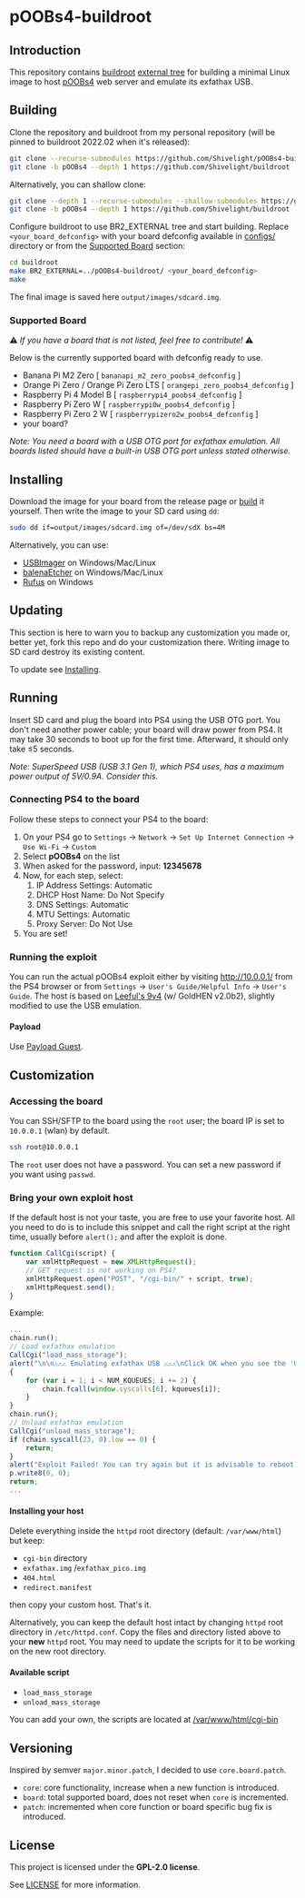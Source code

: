 # pOOBs4-buildroot

## Introduction

This repository contains [buildroot] [external tree][br-external] for building a minimal Linux image to host [pOOBs4] web server and emulate its exfathax USB.

## Building

Clone the repository and buildroot from my personal repository (will be pinned to buildroot 2022.02 when it's released):

```sh
git clone --recurse-submodules https://github.com/Shivelight/pOOBs4-buildroot
git clone -b pOOBs4 --depth 1 https://github.com/Shivelight/buildroot
```
Alternatively, you can shallow clone:
```sh
git clone --depth 1 --recurse-submodules --shallow-submodules https://github.com/Shivelight/pOOBs4-buildroot.git
git clone -b pOOBs4 --depth 1 https://github.com/Shivelight/buildroot
```
Configure buildroot to use BR2_EXTERNAL tree and start building. Replace `<your_board_defconfig>` with your board defconfig available in [configs/](configs) directory or from the [Supported Board](#supported-board) section:

```sh
cd buildroot
make BR2_EXTERNAL=../pOOBs4-buildroot/ <your_board_defconfig>
make
```

The final image is saved here `output/images/sdcard.img`.

### Supported Board

⚠️ _If you have a board that is not listed, feel free to contribute!_ ⚠️

Below is the currently supported board with defconfig ready to use.

- Banana Pi M2 Zero [ `bananapi_m2_zero_poobs4_defconfig` ]
- Orange Pi Zero / Orange Pi Zero LTS [ `orangepi_zero_poobs4_defconfig` ]
- Raspberry Pi 4 Model B [ `raspberrypi4_poobs4_defconfig` ]
- Raspberry Pi Zero W [ `raspberrypi0w_poobs4_defconfig` ]
- Raspberry Pi Zero 2 W [ `raspberrypizero2w_poobs4_defconfig` ]
- your board?

_Note: You need a board with a USB OTG port for exfathax emulation. All boards listed should have a built-in USB OTG port unless stated otherwise._

## Installing

Download the image for your board from the release page or [build](#building) it yourself. Then write the image to your SD card using `dd`:

```sh
sudo dd if=output/images/sdcard.img of=/dev/sdX bs=4M
```

Alternatively, you can use:

- [USBImager](https://bztsrc.gitlab.io/usbimager/) on Windows/Mac/Linux
- [balenaEtcher](https://www.balena.io/etcher/) on Windows/Mac/Linux
- [Rufus](https://rufus.ie) on Windows

## Updating

This section is here to warn you to backup any customization you made or, better yet, fork this repo and do your customization there. Writing image to SD card destroy its existing content.

To update see [Installing](#installing).

## Running

Insert SD card and plug the board into PS4 using the USB OTG port. You don't need another power cable; your board will draw power from PS4. It may take 30 seconds to boot up for the first time. Afterward, it should only take ≤5 seconds.

_Note: SuperSpeed USB (USB 3.1 Gen 1), which PS4 uses, has a maximum power output of 5V/0.9A. Consider this._

### Connecting PS4 to the board

Follow these steps to connect your PS4 to the board:

1. On your PS4 go to `Settings` -> `Network` -> `Set Up Internet Connection` -> `Use Wi-Fi` -> `Custom`
2. Select **pOOBs4** on the list
3. When asked for the password, input: **12345678**
4. Now, for each step, select:
	1. IP Address Settings: Automatic
	2. DHCP Host Name: Do Not Specify
	3. DNS Settings: Automatic
	4. MTU Settings: Automatic
	5. Proxy Server: Do Not Use
5. You are set!

### Running the exploit

You can run the actual pOOBs4 exploit either by visiting http://10.0.0.1/ from the PS4 browser or from `Settings` -> `User's Guide/Helpful Info` -> `User's Guide`. The host is based on [Leeful's 9v4](https://github.com/Leeful/leeful.github.io/tree/master/9v4) (w/ GoldHEN v2.0b2), slightly modified to use the USB emulation.

#### Payload

Use [Payload Guest][payload-guest].

## Customization

### Accessing the board

You can SSH/SFTP to the board using the `root` user; the board IP is set to `10.0.0.1` (wlan) by default.

```sh
ssh root@10.0.0.1
```

The `root` user does not have a password. You can set a new password if you want using `passwd`.

### Bring your own exploit host

If the default host is not your taste, you are free to use your favorite host. All you need to do is to include this snippet and call the right script at the right time, usually before `alert();` and after the exploit is done.

```javascript
function CallCgi(script) {
    var xmlHttpRequest = new XMLHttpRequest();
    // GET request is not working on PS4?
    xmlHttpRequest.open("POST", "/cgi-bin/" + script, true);
    xmlHttpRequest.send();
}
```

Example:

```javascript
...
chain.run();
// Load exfathax emulation
CallCgi("load_mass_storage");
alert("\n\n⚠⚠⚠ Emulating exfathax USB ⚠⚠⚠\nClick OK when you see the 'USB unsupported' popup notification.");
{
	for (var i = 1; i < NUM_KQUEUES; i += 2) {
		chain.fcall(window.syscalls[6], kqueues[i]);
	}
}
chain.run();
// Unload exfathax emulation
CallCgi("unload_mass_storage");
if (chain.syscall(23, 0).low == 0) {
	return;
}
alert("Exploit Failed! You can try again but it is advisable to reboot instead.");
p.write8(0, 0);
return;
...
```

#### Installing your host

Delete everything inside the `httpd` root directory (default: `/var/www/html`) but keep:

- `cgi-bin` directory
- `exfathax.img` /`exfathax_pico.img`
- `404.html`
- `redirect.manifest`

then copy your custom host. That's it.

Alternatively, you can keep the default host intact by changing `httpd` root directory in `/etc/httpd.conf`. Copy the files and directory listed above to your **new** `httpd` root. You may need to update the scripts for it to be working on the new root directory.

#### Available script

- `load_mass_storage`
- `unload_mass_storage`

You can add your own, the scripts are located at [/var/www/html/cgi-bin](board/poobs4/common/rootfs_overlay/var/www/html/cgi-bin)

## Versioning

Inspired by semver `major.minor.patch`, I decided to use `core.board.patch`.

- `core`: core functionality, increase when a new function is introduced.
- `board`: total supported board, does not reset when `core` is incremented.
- `patch`: incremented when core function or board specific bug fix is introduced.

## License

This project is licensed under the **GPL-2.0 license**.

See [LICENSE](LICENSE) for more information.

[pOOBs4]: https://github.com/ChendoChap/pOOBs4
[payload-guest]: https://github.com/Al-Azif/ps4-payload-guest
[buildroot]: https://buildroot.org
[br-external]: https://buildroot.org/downloads/manual/manual.html#outside-br-custom
